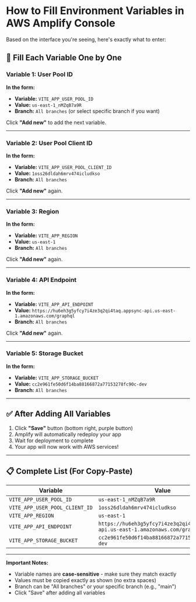 # How to Fill Environment Variables in AWS Amplify Console

Based on the interface you're seeing, here's exactly what to enter:

## 📝 Fill Each Variable One by One

### Variable 1: User Pool ID

**In the form:**
- **Variable:** `VITE_APP_USER_POOL_ID`
- **Value:** `us-east-1_nMZqB7a9R`
- **Branch:** `All branches` (or select specific branch if you want)

Click **"Add new"** to add the next variable.

---

### Variable 2: User Pool Client ID

**In the form:**
- **Variable:** `VITE_APP_USER_POOL_CLIENT_ID`
- **Value:** `1oss26dldah6mrv474icludkso`
- **Branch:** `All branches`

Click **"Add new"** again.

---

### Variable 3: Region

**In the form:**
- **Variable:** `VITE_APP_REGION`
- **Value:** `us-east-1`
- **Branch:** `All branches`

Click **"Add new"** again.

---

### Variable 4: API Endpoint

**In the form:**
- **Variable:** `VITE_APP_API_ENDPOINT`
- **Value:** `https://hu6eh3g5yfcy7i4ze3q2qi4taq.appsync-api.us-east-1.amazonaws.com/graphql`
- **Branch:** `All branches`

Click **"Add new"** again.

---

### Variable 5: Storage Bucket

**In the form:**
- **Variable:** `VITE_APP_STORAGE_BUCKET`
- **Value:** `cc2e961fe50d6f14ba88166872a77153278fc90c-dev`
- **Branch:** `All branches`

---

## ✅ After Adding All Variables

1. Click **"Save"** button (bottom right, purple button)
2. Amplify will automatically redeploy your app
3. Wait for deployment to complete
4. Your app will now work with AWS services!

---

## 📋 Complete List (For Copy-Paste)

| Variable | Value |
|----------|-------|
| `VITE_APP_USER_POOL_ID` | `us-east-1_nMZqB7a9R` |
| `VITE_APP_USER_POOL_CLIENT_ID` | `1oss26dldah6mrv474icludkso` |
| `VITE_APP_REGION` | `us-east-1` |
| `VITE_APP_API_ENDPOINT` | `https://hu6eh3g5yfcy7i4ze3q2qi4taq.appsync-api.us-east-1.amazonaws.com/graphql` |
| `VITE_APP_STORAGE_BUCKET` | `cc2e961fe50d6f14ba88166872a77153278fc90c-dev` |

---

**Important Notes:**
- Variable names are **case-sensitive** - make sure they match exactly
- Values must be copied exactly as shown (no extra spaces)
- Branch can be "All branches" or your specific branch (e.g., "main")
- Click "Save" after adding all variables

